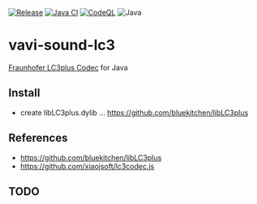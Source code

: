 [![Release](https://jitpack.io/v/umjammer/vavi-sound-lc3.svg)](https://jitpack.io/#umjammer/vavi-sound-lc3)
[![Java CI](https://github.com/umjammer/vavi-sound-lc3/actions/workflows/maven.yml/badge.svg)](https://github.com/umjammer/vavi-sound-lc3/actions/workflows/maven.yml)
[![CodeQL](https://github.com/umjammer/vavi-sound-lc3/actions/workflows/codeql.yml/badge.svg)](https://github.com/umjammer/vavi-sound-lc3/actions/workflows/codeql-analysis.yml)
![Java](https://img.shields.io/badge/Java-8-b07219)

# vavi-sound-lc3

[Fraunhofer LC3plus Codec](https://www.iis.fraunhofer.de/en/ff/amm/communication/lc3.html) for Java

## Install

 * create libLC3plus.dylib ... https://github.com/bluekitchen/libLC3plus

## References

 * https://github.com/bluekitchen/libLC3plus
 * https://github.com/xiaojsoft/lc3codec.js

## TODO
